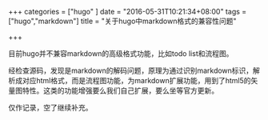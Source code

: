 +++
categories = ["hugo" ]
date = "2016-05-31T10:21:34+08:00"
tags = ["hugo","markdown"]
title = "关于hugo中markdown格式的兼容性问题"

+++

目前hugo并不兼容markdown的高级格式功能，比如todo list和流程图。

经检查源码，发现是markdown的解码问题，原理为通过识别markdown标识，解析成对应html格式，而是流程图功能，为markdown扩展功能，用到了html5的矢量图特性。这类的功能增强要么我们自己扩展，要么坐等官方更新。

仅作记录，空了继续补充。
